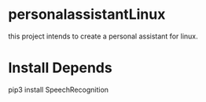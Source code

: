 # personalassistantLinux

 this project intends to create a personal assistant for linux.

# Install Depends

pip3 install SpeechRecognition
